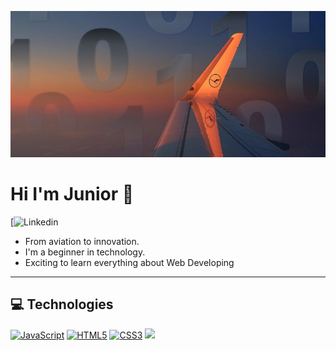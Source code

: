 <p align="center">
  <img src="git1.jpg">
</p>

# Hi I'm Junior 👋
[![Linkedin](https://img.shields.io/badge/Linkedin-blue?style=for-the-badge&logo=Linkedin&labelColor=blue)

- From aviation to innovation. 
- I'm a beginner in technology. 
- Exciting to learn everything about Web Developing
<hr>

## 💻 Technologies


[![JavaScript](https://img.shields.io/badge/-JavaScript-black?style=flat&logo=javascript&link=https://github.com/BRdhanani)](https://github.com/BRdhanani)
[![HTML5](https://img.shields.io/badge/-HTML5-E34F26?style=flat&logo=html5&logoColor=white&link=https://github.com/BRdhanani)](https://github.com/BRdhanani) 
[![CSS3](https://img.shields.io/badge/-CSS3-1572B6?style=flat&logo=css3&link=https://github.com/BRdhanani)](https://github.com/BRdhanani)
<img src="https://img.shields.io/badge/-Python-black?style=flat&logo=python&logoColor=white">

<!--
**JuniorMacedo91/JuniorMacedo91** is a ✨ _special_ ✨ repository because its `README.md` (this file) appears on your GitHub profile.
